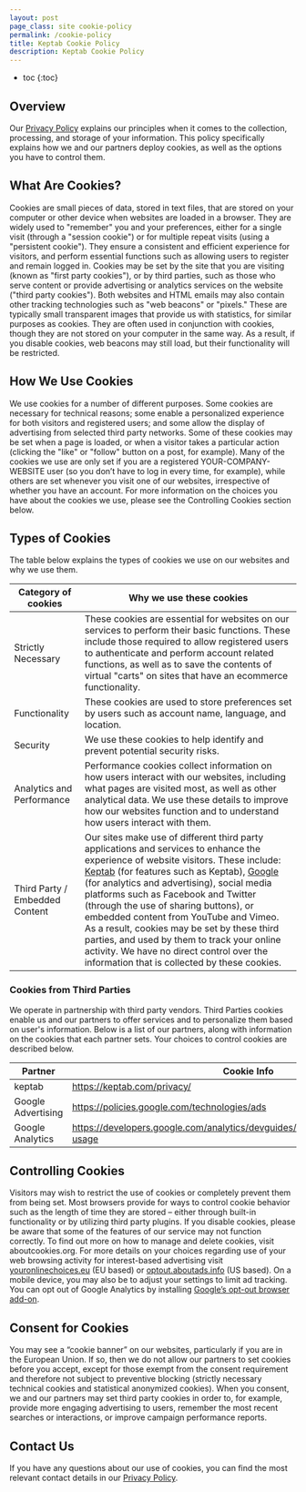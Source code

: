 ```yaml
---
layout: post
page_class: site cookie-policy
permalink: /cookie-policy
title: Keptab Cookie Policy
description: Keptab Cookie Policy
---
```


* toc
{:toc}

## Overview

Our [Privacy Policy](https://keptab.com/privacy) explains our principles when it comes to the collection, processing, and storage of your information. This policy specifically explains how we and our partners deploy cookies, as well as the options you have to control them.

## What Are Cookies?

Cookies are small pieces of data, stored in text files, that are stored on your computer or other device when websites are loaded in a browser. They are widely used to "remember" you and your preferences, either for a single visit (through a "session cookie") or for multiple repeat visits (using a "persistent cookie"). They ensure a consistent and efficient experience for visitors, and perform essential functions such as allowing users to register and remain logged in. Cookies may be set by the site that you are visiting (known as "first party cookies"), or by third parties, such as those who serve content or provide advertising or analytics services on the website ("third party cookies"). Both websites and HTML emails may also contain other tracking technologies such as "web beacons" or "pixels." These are typically small transparent images that provide us with statistics, for similar purposes as cookies. They are often used in conjunction with cookies, though they are not stored on your computer in the same way. As a result, if you disable cookies, web beacons may still load, but their functionality will be restricted.

## How We Use Cookies

We use cookies for a number of different purposes. Some cookies are necessary for technical reasons; some enable a personalized experience for both visitors and registered users; and some allow the display of advertising from selected third party networks. Some of these cookies may be set when a page is loaded, or when a visitor takes a particular action (clicking the "like" or "follow" button on a post, for example). Many of the cookies we use are only set if you are a registered YOUR-COMPANY-WEBSITE user (so you don’t have to log in every time, for example), while others are set whenever you visit one of our websites, irrespective of whether you have an account. For more information on the choices you have about the cookies we use, please see the Controlling Cookies section below.

## Types of Cookies

The table below explains the types of cookies we use on our websites and why we use them.

|Category of cookies|Why we use these cookies|
|---|---|
|Strictly Necessary|These cookies are essential for websites on our services to perform their basic functions. These include those required to allow registered users to authenticate and perform account related functions, as well as to save the contents of virtual "carts" on sites that have an ecommerce functionality.|
|Functionality|These cookies are used to store preferences set by users such as account name, language, and location.|
|Security|We use these cookies to help identify and prevent potential security risks.|
|Analytics and Performance|Performance cookies collect information on how users interact with our websites, including what pages are visited most, as well as other analytical data. We use these details to improve how our websites function and to understand how users interact with them.|
|Third Party / Embedded Content|Our sites make use of different third party applications and services to enhance the experience of website visitors. These include: [Keptab](https://keptab.com/) (for features such as Keptab), [Google](https://google.com/) (for analytics and advertising), social media platforms such as Facebook and Twitter (through the use of sharing buttons), or embedded content from YouTube and Vimeo. As a result, cookies may be set by these third parties, and used by them to track your online activity. We have no direct control over the information that is collected by these cookies.|

### Cookies from Third Parties

We operate in partnership with third party vendors. Third Parties cookies enable us and our partners to offer services and to personalize them based on user's information. Below is a list of our partners, along with information on the cookies that each partner sets. Your choices to control cookies are described below.

|Partner|Cookie Info|
|--- |--- |
|keptab|https://keptab.com/privacy/|
|Google Advertising|https://policies.google.com/technologies/ads|
|Google Analytics|https://developers.google.com/analytics/devguides/collection/analyticsjs/cookie-usage|

## Controlling Cookies

Visitors may wish to restrict the use of cookies or completely prevent them from being set. Most browsers provide for ways to control cookie behavior such as the length of time they are stored – either through built-in functionality or by utilizing third party plugins. If you disable cookies, please be aware that some of the features of our service may not function correctly. To find out more on how to manage and delete cookies, visit aboutcookies.org. For more details on your choices regarding use of your web browsing activity for interest-based advertising visit [youronlinechoices.eu](http://youronlinechoices.eu) (EU based) or [optout.aboutads.info](http://optout.aboutads.info) (US based). On a mobile device, you may also be to adjust your settings to limit ad tracking.   You can opt out of Google Analytics by installing [Google’s opt-out browser add-on](https://tools.google.com/dlpage/gaoptout).

## Consent for Cookies

You may see a “cookie banner” on our websites, particularly if you are in the European Union. If so, then we do not allow our partners to set cookies before you accept, except for those exempt from the consent requirement and therefore not subject to preventive blocking (strictly necessary technical cookies and statistical anonymized cookies). When you consent, we and our partners may set third party cookies in order to, for example, provide more engaging advertising to users, remember the most recent searches or interactions, or improve campaign performance reports.

## Contact Us

If you have any questions about our use of cookies, you can find the most relevant contact details in our [Privacy Policy](https://keptab.com/privacy).


